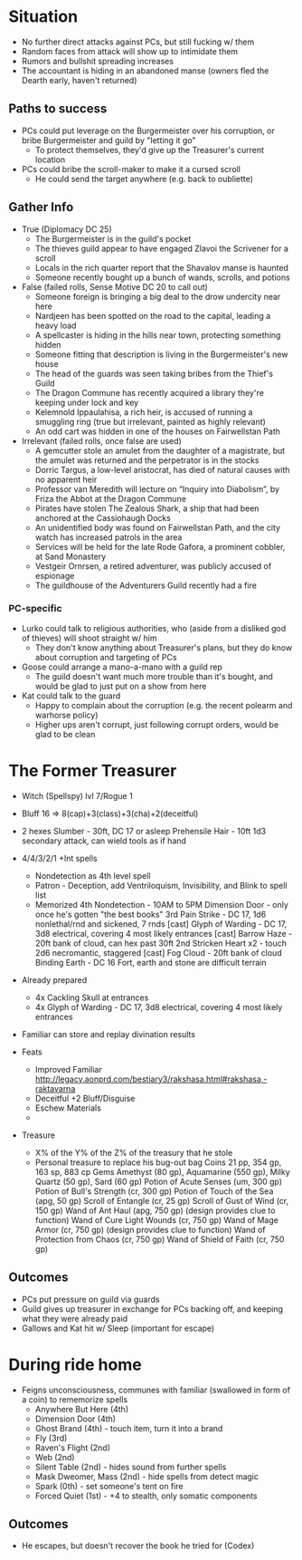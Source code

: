 # Situation
- No further direct attacks against PCs, but still fucking w/ them
- Random faces from attack will show up to intimidate them
- Rumors and bullshit spreading increases
- The accountant is hiding in an abandoned manse (owners fled the Dearth early, haven't returned)

## Paths to success
- PCs could put leverage on the Burgermeister over his corruption, or bribe Burgermeister and guild by "letting it go"
  - To protect themselves, they'd give up the Treasurer's current location
- PCs could bribe the scroll-maker to make it a cursed scroll 
  - He could send the target anywhere (e.g. back to oubliette)

## Gather Info
- True (Diplomacy DC 25)
  - The Burgermeister is in the guild's pocket
  - The thieves guild appear to have engaged Zlavoi the Scrivener for a scroll
  - Locals in the rich quarter report that the Shavalov manse is haunted
  - Someone recently bought up a bunch of wands, scrolls, and potions
- False (failed rolls, Sense Motive DC 20 to call out)
  - Someone foreign is bringing a big deal to the drow undercity near here
  - Nardjeen has been spotted on the road to the capital, leading a heavy load
  - A spellcaster is hiding in the hills near town, protecting something hidden
  - Someone fitting that description is living in the Burgermeister's new house
  - The head of the guards was seen taking bribes from the Thief's Guild
  - The Dragon Commune has recently acquired a library they're keeping under lock and key
  - Kelemnold Ippaulahisa, a rich heir, is accused of running a smuggling ring (true but irrelevant, painted as highly relevant)
  - An odd cart was hidden in one of the houses on Fairwellstan Path
- Irrelevant (failed rolls, once false are used)
  - A gemcutter stole an amulet from the daughter of a magistrate, but the amulet was returned and the perpetrator is in the stocks
  - Dorric Targus, a low-level aristocrat, has died of natural causes with no apparent heir
  - Professor van Meredith will lecture on “Inquiry into Diabolism”, by Friza the Abbot at the Dragon Commune
  - Pirates have stolen The Zealous Shark, a ship that had been anchored at the Cassiohaugh Docks
  - An unidentified body was found on Fairwellstan Path, and the city watch has increased patrols in the area
  - Services will be held for the late Rode Gafora, a prominent cobbler, at Sand Monastery
  - Vestgeir Ornrsen, a retired adventurer, was publicly accused of espionage
  - The guildhouse of the Adventurers Guild recently had a fire

### PC-specific
- Lurko could talk to religious authorities, who (aside from a disliked god of thieves) will shoot straight w/ him
  - They don't know anything about Treasurer's plans, but they do know about corruption and targeting of PCs
- Goose could arrange a mano-a-mano with a guild rep
  - The guild doesn't want much more trouble than it's bought, and would be glad to just put on a show from here
- Kat could talk to the guard
  - Happy to complain about the corruption (e.g. the recent polearm and warhorse policy)
  - Higher ups aren't corrupt, just following corrupt orders, would be glad to be clean


# The Former Treasurer 
- Witch (Spellspy) lvl 7/Rogue 1
- Bluff 16 => 8(cap)+3(class)+3(cha)+2(deceitful)
- 2 hexes
  Slumber - 30ft, DC 17 or asleep
  Prehensile Hair - 10ft 1d3 secondary attack, can wield tools as if hand
- 4/4/3/2/1 +Int spells
  - Nondetection as 4th level spell
  - Patron - Deception, add Ventriloquism, Invisibility, and Blink to spell list
  - Memorized
    4th
        Nondetection - 10AM to 5PM
        Dimension Door - only once he's gotten "the best books"
    3rd
        Pain Strike - DC 17, 1d6 nonlethal/rnd and sickened, 7 rnds
        [cast] Glyph of Warding - DC 17, 3d8 electrical, covering 4 most likely entrances
        [cast] Barrow Haze - 20ft bank of cloud, can hex past 30ft
    2nd
        Stricken Heart x2 - touch 2d6 necromantic, staggered
        [cast] Fog Cloud - 20ft bank of cloud
        Binding Earth - DC 16 Fort, earth and stone are difficult terrain
- Already prepared
  - 4x Cackling Skull at entrances
  - 4x Glyph of Warding - DC 17, 3d8 electrical, covering 4 most likely entrances

- Familiar can store and replay divination results
- Feats
  - Improved Familiar
    http://legacy.aonprd.com/bestiary3/rakshasa.html#rakshasa,-raktavarna
  - Deceitful
    +2 Bluff/Disguise
  - Eschew Materials
  - 
- Treasure
  - X% of the Y% of the Z% of the treasury that he stole
  - Personal treasure to replace his bug-out bag
    Coins	21 pp, 354 gp, 163 sp, 883 cp
    Gems	Amethyst (80 gp), Aquamarine (550 gp), Milky Quartz (50 gp), Sard (60 gp)
    Potion of Acute Senses (um, 300 gp)
    Potion of Bull's Strength (cr, 300 gp)
    Potion of Touch of the Sea (apg, 50 gp)
    Scroll of Entangle (cr, 25 gp)
    Scroll of Gust of Wind (cr, 150 gp)
    Wand of Ant Haul (apg, 750 gp) (design provides clue to function)
    Wand of Cure Light Wounds (cr, 750 gp)
    Wand of Mage Armor (cr, 750 gp) (design provides clue to function)
    Wand of Protection from Chaos (cr, 750 gp)
    Wand of Shield of Faith (cr, 750 gp)


## Outcomes
- PCs put pressure on guild via guards
- Guild gives up treasurer in exchange for PCs backing off, and keeping what they were already paid
- Gallows and Kat hit w/ Sleep (important for escape)

# During ride home
- Feigns unconsciousness, communes with familiar (swallowed in form of a coin) to rememorize spells
  - Anywhere But Here (4th)
  - Dimension Door (4th)
  - Ghost Brand (4th) - touch item, turn it into a brand
  - Fly (3rd)
  - Raven's Flight (2nd)
  - Web (2nd)
  - Silent Table (2nd) - hides sound from further spells
  - Mask Dweomer, Mass (2nd) - hide spells from detect magic
  - Spark (0th) - set someone's tent on fire
  - Forced Quiet (1st) - +4 to stealth, only somatic components

## Outcomes
- He escapes, but doesn't recover the book he tried for (Codex)
